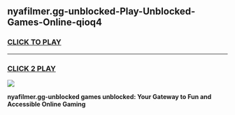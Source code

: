 
## nyafilmer.gg-unblocked-Play-Unblocked-Games-Online-qioq4
<h3>
<a href="https://premium76.site?title=nyafilmer.gg-unblocked&ref=25A">CLICK TO PLAY</a></h3>
<hr>

<h3>
<a href="https://premium76.site?title=nyafilmer.gg-unblocked&ref=25A">CLICK 2 PLAY</a>
  
</h3>

<a href="https://premium76.site?title=nyafilmer.gg-unblocked&ref=25A"><img src="https://clearcache.store/games.png"></a>


**nyafilmer.gg-unblocked games unblocked: Your Gateway to Fun and Accessible Online Gaming**
